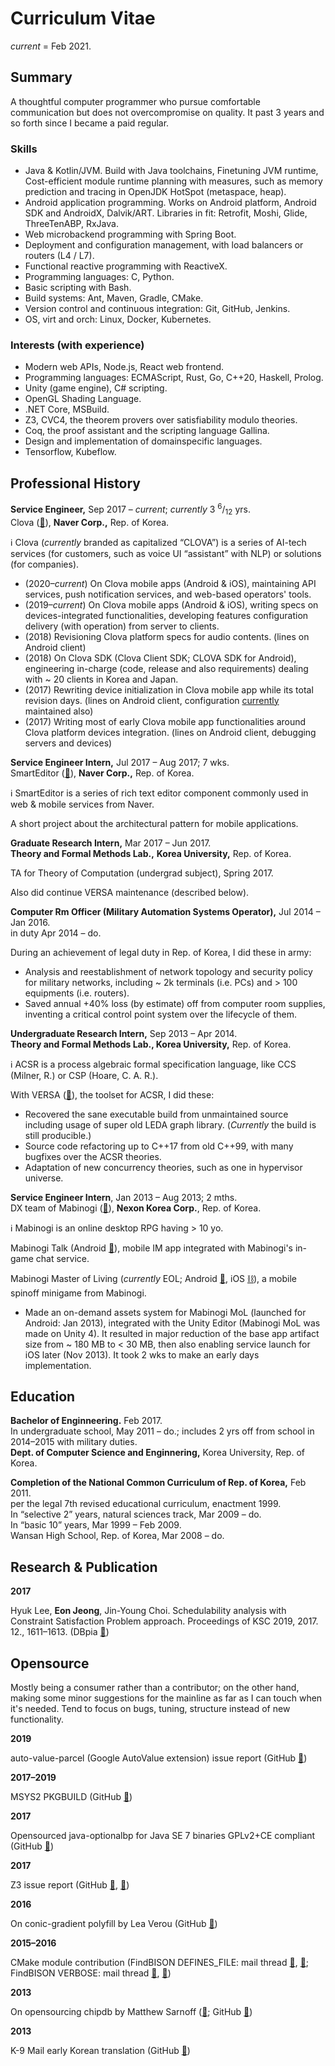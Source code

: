 # Curriculum Vitae

*current* = Feb 2021.

## Summary

A thoughtful computer programmer who pursue comfortable communication but does not overcompromise on quality. It past 3 years and so forth since I became a paid regular.

### Skills

- Java &amp; Kotlin/JVM. Build with Java toolchains, Finetuning JVM runtime, Cost-efficient module runtime planning with measures, such as memory prediction and tracing in OpenJDK HotSpot (metaspace, heap).
- Android application programming. Works on Android platform, Android SDK and AndroidX, Dalvik/ART. Libraries in fit: Retrofit, Moshi, Glide, ThreeTenABP, RxJava.
- Web microbackend programming with Spring Boot.
- Deployment and configuration management, with load balancers or routers (L4 / L7).
- Functional reactive programming with ReactiveX.
- Programming languages: C, Python.
- Basic scripting with Bash.
- Build systems: Ant, Maven, Gradle, CMake.
- Version control and continuous integration: Git, GitHub, Jenkins.
- OS, virt and orch: Linux, Docker, Kubernetes.

### Interests (with experience)

- Modern web APIs, Node.js, React web frontend.
- Programming languages: ECMAScript, Rust, Go, C++20, Haskell, Prolog.
- Unity (game engine), C# scripting.
- OpenGL Shading Language.
- .NET Core, MSBuild.
- Z3, CVC4, the theorem provers over satisfiability modulo theories.
- Coq, the proof assistant and the scripting language Gallina.
- Design and implementation of domainspecific languages.
- Tensorflow, Kubeflow.

## Professional History

**Service Engineer,** Sep 2017 – *current*; *currently* 3 <sup>6</sup>/<sub>12</sub> yrs.<br />
Clova ([🔗](<https://clova.ai/ko>)), **Naver Corp.,** Rep. of Korea.

ℹ️ Clova (*currently* branded as capitalized “CLOVA”) is a series of AI-tech services (for customers, such as voice UI “assistant” with NLP) or solutions (for companies).

- (2020–*current*) On Clova mobile apps (Android &amp; iOS), maintaining API services, push notification services, and web-based operators' tools.
- (2019–*current*) On Clova mobile apps (Android &amp; iOS), writing specs on devices-integrated functionalities, developing features configuration delivery (with operation) from server to clients.
- (2018) Revisioning Clova platform specs for audio contents. (lines on Android client)
- (2018) On Clova SDK (Clova Client SDK; CLOVA SDK for Android), engineering in-charge (code, release and also requirements) dealing with ~ 20 clients in Korea and Japan.
- (2017) Rewriting device initialization in Clova mobile app while its total revision days. (lines on Android client, configuration <u>currently</u> maintained also)
- (2017) Writing most of early Clova mobile app functionalities around Clova platform devices integration. (lines on Android client, debugging servers and devices)

**Service Engineer Intern,** Jul 2017 – Aug 2017; 7 wks.<br />
SmartEditor ([🔗](<https://smarteditor.naver.com/>)), **Naver Corp.,** Rep. of Korea.

ℹ️ SmartEditor is a series of rich text editor component commonly used in web &amp; mobile services from Naver.

A short project about the architectural pattern for mobile applications.

**Graduate Research Intern,** Mar 2017 – Jun 2017.<br />
**Theory and Formal Methods Lab.,** **Korea University,** Rep. of Korea.

TA for Theory of Computation (undergrad subject), Spring 2017.

Also did continue VERSA maintenance (described below).

**Computer Rm Officer (Military Automation Systems Operator),** Jul 2014 – Jan 2016.<br />
in duty Apr 2014 – do.

During an achievement of legal duty in Rep. of Korea, I did these in army:

- Analysis and reestablishment of network topology and security policy for military networks, including ~ 2k terminals (i.e. PCs) and &gt; 100 equipments (i.e. routers).
- Saved annual +40% loss (by estimate) off from computer room supplies, inventing a critical control point system over the lifecycle of them.

**Undergraduate Research Intern,** Sep 2013 – Apr 2014.<br />
**Theory and Formal Methods Lab., Korea University,** Rep. of Korea.

ℹ️ ACSR is a process algebraic formal specification language, like CCS (Milner, R.) or CSP (Hoare, C. A. R.).

With VERSA ([🔗](<https://www.cis.upenn.edu/~lee/duncan/versa.html>)), the toolset for ACSR, I did these:

- Recovered the sane executable build from unmaintained source including usage of super old LEDA graph library. (*Currently* the build is still producible.)
- Source code refactoring up to C++17 from old C++99, with many bugfixes over the ACSR theories.
- Adaptation of new concurrency theories, such as one in hypervisor universe.

**Service Engineer Intern**, Jan 2013 – Aug 2013; 2 mths.<br />
DX team of Mabinogi ([🔗](<http://mabinogi.nexon.com/>)), **Nexon Korea Corp.**, Rep. of Korea.

ℹ️ Mabinogi is an online desktop RPG having &gt; 10 yo.

Mabinogi Talk (Android [🔗](<https://play.google.com/store/apps/details?id=com.nexon.mabinogi.messenger>)), mobile IM app integrated with Mabinogi's in-game chat service.

Mabinogi Master of Living (*currently* EOL; Android [🔗](<https://play.google.com/store/apps/details?id=com.nexon.MasterOfLiving>), iOS [⛓️](<https://apps.apple.com/app/id668500500>)), a mobile spinoff minigame from Mabinogi.

- Made an on-demand assets system for Mabinogi MoL (launched for Android: Jan 2013), integrated with the Unity Editor (Mabinogi MoL was made on Unity 4). It resulted in major reduction of the base app artifact size from ~ 180 MB to &lt; 30 MB, then also enabling service launch for iOS later (Nov 2013). It took 2 wks to make an early days implementation.

## Education

**Bachelor of Enginneering.** Feb 2017.<br />
In undergraduate school, May 2011 – do.; includes 2 yrs off from school in 2014–2015 with military duties.<br />
**Dept. of Computer Science and Enginnering,** Korea University, Rep. of Korea.

**Completion of the National Common Curriculum of Rep. of Korea,** Feb 2011.<br />
per the legal 7th revised educational curriculum, enactment 1999.<br />
In “selective 2” years, natural sciences track, Mar 2009 – do.<br />
In “basic 10” years, Mar 1999 – Feb 2009.<br />
Wansan High School, Rep. of Korea, Mar 2008 – do.

## Research &amp; Publication

**2017**

Hyuk Lee, **Eon Jeong**, Jin-Young Choi. Schedulability analysis with Constraint Satisfaction Problem approach. Proceedings of KSC 2019, 2017. 12., 1611–1613. (DBpia [🔗](<https://www.dbpia.co.kr/journal/articleDetail?nodeId=NODE07322582>))

## Opensource

Mostly being a consumer rather than a contributor; on the other hand, making some minor suggestions for the mainline as far as I can touch when it's needed. Tend to focus on bugs, tuning, structure instead of new functionality.

**2019**

auto-value-parcel (Google AutoValue extension) issue report (GitHub [🔗](<https://github.com/rharter/auto-value-parcel/pull/140>))

**2017–2019**

MSYS2 PKGBUILD (GitHub [🔗](<https://github.com/msys2/MSYS2-packages/commits?author=eonj>))

**2017**

Opensourced java-optionalbp for Java SE 7 binaries GPLv2+CE compliant (GitHub [🔗](<https://github.com/naver/java-optionalbp>))

**2017**

Z3 issue report (GitHub [🔗](<https://github.com/Z3Prover/z3/pull/908>), [🔗](<https://github.com/Z3Prover/z3/pull/969>))

**2016**

On conic-gradient polyfill by Lea Verou (GitHub [🔗](<https://github.com/LeaVerou/conic-gradient/issues/20>))

**2015–2016**

CMake module contribution (FindBISON DEFINES_FILE: mail thread [🔗](<https://cmake.org/pipermail/cmake-developers/2015-May/025342.html>), [🔗](<https://cmake.org/pipermail/cmake-developers/2015-June/025367.html>); FindBISON VERBOSE: mail thread [🔗](<https://cmake.org/pipermail/cmake-developers/2015-June/025494.html>), [🔗](<https://cmake.org/pipermail/cmake-developers/2016-July/029010.html>))

**2013**

On opensourcing chipdb by Matthew Sarnoff ([🔗](<http://www.msarnoff.org/chipdb/>); GitHub [🔗](<https://github.com/74hc595/chipdb>))

**2013**

K-9 Mail early Korean translation (GitHub [🔗](<https://github.com/k9mail/k-9/commits?author=eonj>))

